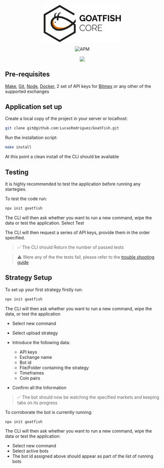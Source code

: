 
<p align="center">
  <img align="center" height="25%" width="50%"  src="./src/assets/img/Goatfish Core White.png"></img>
</p>

<p align="center">  
  <img href="https://app.gitbook.com/@goatfish/s/goatfish/getting-started-users" alt="APM" src="https://img.shields.io/badge/license-MIT-blue.svg">
</p>

<p align="center">
  <a align="center" href="https://docs.goatfish.app/getting-started-users"><img align="center" src="https://img.shields.io/badge/documentation-available-brightgreen"/></a>  
</p>

## Pre-requisites
[Make](https://askubuntu.com/questions/161104/how-do-i-install-make), [Git](https://git-scm.com/), [Node](https://nodejs.org/en/download), [Docker](https://docs.docker.com/get-docker/), 2 set of API keys for [Bitmex](https://www.bitmex.com/register/uMNVsK) or any other of the supported exchanges


## Application set up

Create a local copy of the project in your server or localhost:

```bash
git clone git@github.com:LucasRodriguez/GoatFish.git
```

Run the installation script:

```bash
make install
```

At this point a clean install of the CLI should be available

## Testing 

It is highly recommended to test the application before running any startegies. 

To test the code run:

```bash
npx init goatfish
```

The CLI will then ask whether you want to run a new command, wipe the data or test the application.
Select Test 

The CLI will then request a series of API keys, provide them in the order specified. 

> ✅ The CLI should Return the number of passed tests 

> ⚠️ Were any of the the tests fail, please refer to the [trouble shooting guide](https://www.youtube.com/watch?v=dQw4w9WgXcQ&feature=youtu.be)


## Strategy Setup

To set up your first strategy firstly run:

```bash
npx init goatfish
```

The CLI will then ask whether you want to run a new command, wipe the data, or test the application

- Select new command   
- Select upload strategy
- Introduce the following data:
  - API keys
  - Exchange name
  - Bot id
  - File/Folder containing the strategy
  - Timeframes
  - Coin pairs

 - Confirm all the Information
 
> ✅ The bot should now be watching the specified markets and keeping tabs on its progress

To corroborate the bot is currently running:

```bash
npx init goatfish
```

The CLI will then ask whether you want to run a new command, wipe the data or test the application:

- Select new command   
- Select active bots
- The bot id assigned above should appear as part of the list of running bots
